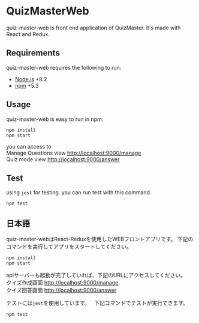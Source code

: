 # QuizMasterWeb

quiz-master-web is front end application of QuizMaster.
it's made with React and Redux.

## Requirements

quiz-master-web requires the following to run:

  * [Node.js](https://github.com/nodejs/node) +8.2
  * [npm](https://github.com/npm/npm) +5.3

## Usage
quiz-master-web is easy to run in npm:

```
npm install
npm start
```

you can access to  
Manage Questions view [http://localhost:9000/manage](http://localhost:9000/manage)  
Quiz mode view [http://localhost:9000/answer](http://localhost:9000/answer)

## Test
using `jest` for testing.
you can run test with this command.
```
npm test
```

## 日本語
quiz-master-webはReact-Reduxを使用したWEBフロントアプリです。
下記のコマンドを実行してアプリをスタートしてください。
```
npm install
npm start
```

apiサーバーも起動が完了していれば、下記のURLにアクセスしてください。  
クイズ作成画面 [http://localhost:9000/manage](http://localhost:9000/manage)  
クイズ回答画面 [http://localhost:9000/answer](http://localhost:9000/answer)

テストには`jest`を使用しています。  
下記コマンドでテストが実行できます。
```
npm test
```
